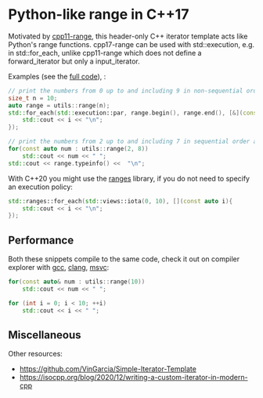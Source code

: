 # Python-like range in C++17
Motivated by [cpp11-range](https://github.com/klmr/cpp11-range), this header-only C++ iterator template acts like Python's range functions.
cpp17-range can be used with std::execution, e.g. in std::for_each, unlike cpp11-range which does not define a forward_iterator but only a input_iterator.  

Examples (see the [full code](./example/main.cpp)), :
```cpp
// print the numbers from 0 up to and including 9 in non-sequential order
size_t n = 10;
auto range = utils::range(n);
std::for_each(std::execution::par, range.begin(), range.end(), [&](const auto i) {
    std::cout << i << "\n";
});

// print the numbers from 2 up to and including 7 in sequential order and ask for range type info
for(const auto num : utils::range(2, 8))
    std::cout << num << " ";
std::cout << range.typeinfo() <<  "\n";

```

With C++20 you might use the [ranges](https://en.cppreference.com/w/cpp/ranges) library, if you do not need to specify an execution policy:
```cpp
std::ranges::for_each(std::views::iota(0, 10), [](const auto i){
    std::cout << i << "\n";
});
```

## Performance
Both these snippets compile to the same code, check it out on compiler explorer with [gcc](https://godbolt.org/z/fTMfoncx5), [clang](https://godbolt.org/z/nGj3bxbef), [msvc](https://godbolt.org/z/s6sxxGcad):
```cpp
for(const auto& num : utils::range(10))
    std::cout << num << " ";

for (int i = 0; i < 10; ++i)
    std::cout << i << " ";
```

## Miscellaneous

Other resources: 
- https://github.com/VinGarcia/Simple-Iterator-Template
- https://isocpp.org/blog/2020/12/writing-a-custom-iterator-in-modern-cpp
